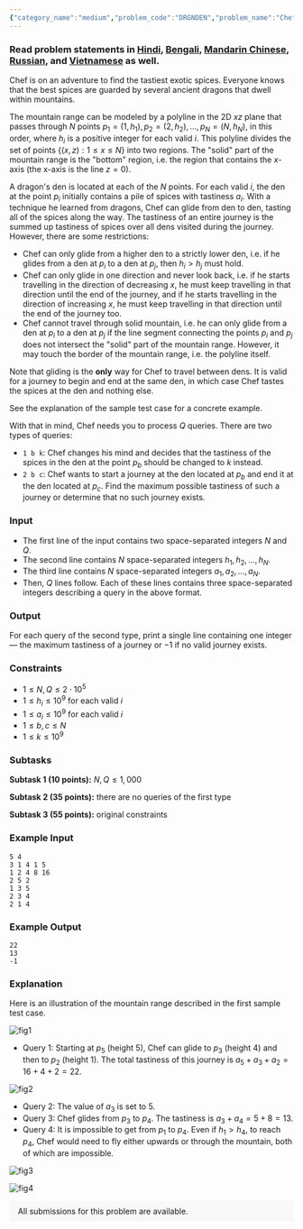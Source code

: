 ```yaml
---
{"category_name":"medium","problem_code":"DRGNDEN","problem_name":"Chef and Dragon Dens","problemComponents":{"constraints":"","constraintsState":false,"subtasks":"","subtasksState":false,"inputFormat":"","inputFormatState":false,"outputFormat":"","outputFormatState":false,"sampleTestCases":{"0":{"id":1,"input":"5 4\r\n3 1 4 1 5\r\n1 2 4 8 16\r\n2 5 2\r\n1 3 5\r\n2 3 4\r\n2 1 4","output":"22\r\n13\r\n-1","explanation":"Here is an illustration of the mountain range described in the first sample test case.\r\n\r\n![fig1](https://codechef_shared.s3.amazonaws.com/download/Images/JULY20/DRGNDEN/picture.png)\r\n\r\n- Query 1: Starting at $p_5$ (height $5$), Chef can glide to $p_3$ (height 4) and then to $p_2$ (height $1$). The total tastiness of this journey is $a_5+a_3+a_2=16+4+2=22$.\r\n\r\n![fig2](https://codechef_shared.s3.amazonaws.com/download/Images/JULY20/DRGNDEN/picture1.png) \r\n\r\n- Query 2: The value of $a_3$ is set to $5$.\r\n- Query 3: Chef glides from $p_3$ to $p_4$. The tastiness is $a_3+a_4=5+8=13$.\r\n- Query 4: It is impossible to get from $p_1$ to $p_4$. Even if $h_1 \\gt h_4$, to reach $p_4$, Chef would need to fly either upwards or through the mountain, both of which are impossible.\r\n\r\n![fig3](https://codechef_shared.s3.amazonaws.com/download/Images/JULY20/DRGNDEN/picture3.png)\r\n\r\n![fig4](https://codechef_shared.s3.amazonaws.com/download/Images/JULY20/DRGNDEN/unnamed.png)","isDeleted":false}}},"video_editorial_url":"","languages_supported":{"0":"CPP14","1":"C","2":"JAVA","3":"PYTH 3.6","4":"CPP17","5":"PYTH","6":"PYP3","7":"CS2","8":"ADA","9":"PYPY","10":"TEXT","11":"PAS fpc","12":"NODEJS","13":"RUBY","14":"PHP","15":"GO","16":"HASK","17":"TCL","18":"PERL","19":"SCALA","20":"LUA","21":"kotlin","22":"BASH","23":"JS","24":"LISP sbcl","25":"rust","26":"PAS gpc","27":"BF","28":"CLOJ","29":"R","30":"D","31":"CAML","32":"FORT","33":"ASM","34":"swift","35":"FS","36":"WSPC","37":"LISP clisp","38":"SQL","39":"SCM guile","40":"PERL6","41":"ERL","42":"CLPS","43":"ICK","44":"NICE","45":"PRLG","46":"ICON","47":"COB","48":"SCM chicken","49":"PIKE","50":"SCM qobi","51":"ST","52":"SQLQ","53":"NEM"},"max_timelimit":1,"source_sizelimit":50000,"problem_author":"shisuko","problem_tester":"","date_added":"23-03-2020","tags":{"0":"data","1":"greedy","2":"july20","3":"medium","4":"segment","5":"shisuko","6":"shisuko","7":"stack","8":"trees"},"problem_difficulty_level":"Medium","best_tag":"Segment Tree","editorial_url":"https://discuss.codechef.com/problems/DRGNDEN","time":{"view_start_date":1594632600,"submit_start_date":1594632600,"visible_start_date":1594632600,"end_date":1735669800},"is_direct_submittable":false,"problemDiscussURL":"https://discuss.codechef.com/search?q=DRGNDEN","is_proctored":false,"visitedContests":{},"layout":"problem"}
---
```

### Read problem statements in [Hindi](https://www.codechef.com/download/translated/JULY20/hindi/DRGNDEN.pdf), [Bengali](https://www.codechef.com/download/translated/JULY20/bengali/DRGNDEN.pdf), [Mandarin Chinese](https://www.codechef.com/download/translated/JULY20/mandarin/DRGNDEN.pdf), [Russian](https://www.codechef.com/download/translated/JULY20/russian/DRGNDEN.pdf), and [Vietnamese](https://www.codechef.com/download/translated/JULY20/vietnamese/DRGNDEN.pdf) as well.

Chef is on an adventure to find the tastiest exotic spices. Everyone knows that the best spices are guarded by several ancient dragons that dwell within mountains.

The mountain range can be modeled by a polyline in the 2D $xz$ plane that passes through $N$ points $p_1 = (1,h_1), p_2 = (2, h_2), \ldots, p_N = (N, h_N)$, in this order, where $h_i$ is a positive integer for each valid $i$. This polyline divides the set of points $\{(x, z): 1 \le x \le N\}$ into two regions. The "solid" part of the mountain range is the "bottom" region, i.e. the region that contains the $x$-axis (the x-axis is the line $z=0$).

A dragon's den is located at each of the $N$ points. For each valid $i$, the den at the point $p_i$ initially contains a pile of spices with tastiness $a_i$. With a technique he learned from dragons, Chef can glide from den to den, tasting all of the spices along the way. The tastiness of an entire journey is the summed up tastiness of spices over all dens visited during the journey. However, there are some restrictions:
- Chef can only glide from a higher den to a strictly lower den, i.e. if he glides from a den at $p_i$ to a den at $p_j$, then $h_i \gt h_j$ must hold.
- Chef can only glide in one direction and never look back, i.e. if he starts travelling in the direction of decreasing $x$, he must keep travelling in that direction until the end of the journey, and if he starts travelling in the direction of increasing $x$, he must keep travelling in that direction until the end of the journey too.
- Chef cannot travel through solid mountain, i.e. he can only glide from a den at $p_i$ to a den at $p_j$ if the line segment connecting the points $p_i$ and $p_j$ does not intersect the "solid" part of the mountain range. However, it may touch the border of the mountain range, i.e. the polyline itself.

Note that gliding is the **only** way for Chef to travel between dens.  It is valid for a journey to begin and end at the same den, in which case Chef tastes the spices at the den and nothing else.

See the explanation of the sample test case for a concrete example.

With that in mind, Chef needs you to process $Q$ queries. There are two types of queries:
- `1 b k`: Chef changes his mind and decides that the tastiness of the spices in the den at the point $p_b$ should be changed to $k$ instead.
- `2 b c`: Chef wants to start a journey at the den located at $p_b$ and end it at the den located at $p_c$. Find the maximum possible tastiness of such a journey or determine that no such journey exists. 

### Input
- The first line of the input contains two space-separated integers $N$ and $Q$.
- The second line contains $N$ space-separated integers $h_1, h_2, \ldots, h_N$.
- The third line contains $N$ space-separated integers $a_1, a_2, \ldots, a_N$.
- Then, $Q$ lines follow. Each of these lines contains three space-separated integers describing a query in the above format.

### Output
For each query of the second type, print a single line containing one integer ― the maximum tastiness of a journey or $-1$ if no valid journey exists.

### Constraints
- $1 \le N,Q \le 2 \cdot 10^5$
- $1 \le h_i \le 10^9$ for each valid $i$
- $1 \le a_i \le 10^9$ for each valid $i$
- $1 \le b, c \le N$
- $1 \le k \le 10^9$

### Subtasks
**Subtask 1 (10 points):** $N, Q \le 1,000$

**Subtask 2 (35 points):** there are no queries of the first type

**Subtask 3 (55 points):** original constraints

### Example Input
```
5 4
3 1 4 1 5
1 2 4 8 16
2 5 2
1 3 5
2 3 4
2 1 4
```

### Example Output
```
22
13
-1
```

### Explanation

Here is an illustration of the mountain range described in the first sample test case.

![fig1](https://codechef_shared.s3.amazonaws.com/download/Images/JULY20/DRGNDEN/picture.png)

- Query 1: Starting at $p_5$ (height $5$), Chef can glide to $p_3$ (height 4) and then to $p_2$ (height $1$). The total tastiness of this journey is $a_5+a_3+a_2=16+4+2=22$.

![fig2](https://codechef_shared.s3.amazonaws.com/download/Images/JULY20/DRGNDEN/picture1.png) 

- Query 2: The value of $a_3$ is set to $5$.
- Query 3: Chef glides from $p_3$ to $p_4$. The tastiness is $a_3+a_4=5+8=13$.
- Query 4: It is impossible to get from $p_1$ to $p_4$. Even if $h_1 \gt h_4$, to reach $p_4$, Chef would need to fly either upwards or through the mountain, both of which are impossible.

![fig3](https://codechef_shared.s3.amazonaws.com/download/Images/JULY20/DRGNDEN/picture3.png)

![fig4](https://codechef_shared.s3.amazonaws.com/download/Images/JULY20/DRGNDEN/unnamed.png)

<aside style='background: #f8f8f8;padding: 10px 15px;'><div>All submissions for this problem are available.</div></aside>